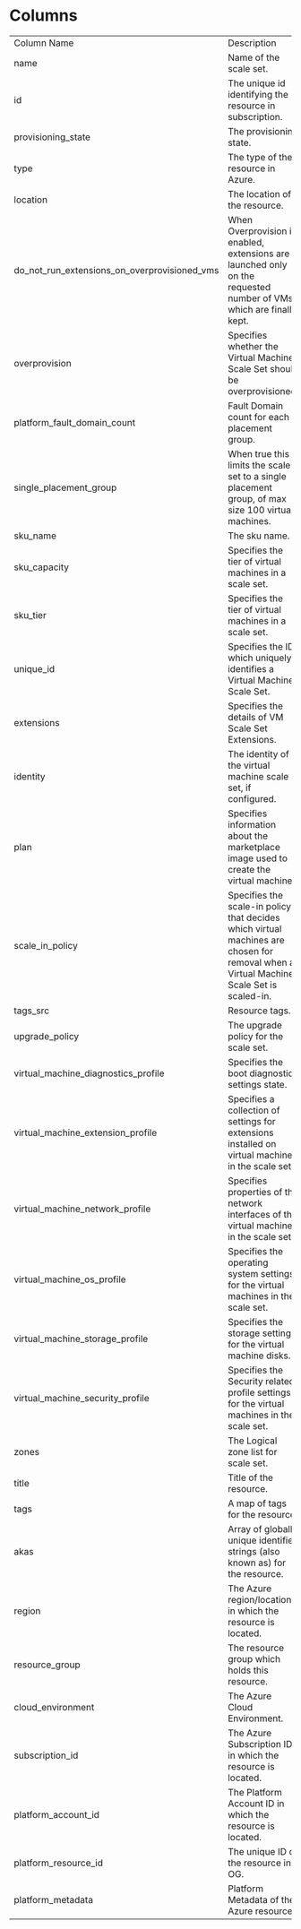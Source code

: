 # Columns  

<table>
	<tr><td>Column Name</td><td>Description</td></tr>
	<tr><td>name</td><td>Name of the scale set.</td></tr>
	<tr><td>id</td><td>The unique id identifying the resource in subscription.</td></tr>
	<tr><td>provisioning_state</td><td>The provisioning state.</td></tr>
	<tr><td>type</td><td>The type of the resource in Azure.</td></tr>
	<tr><td>location</td><td>The location of the resource.</td></tr>
	<tr><td>do_not_run_extensions_on_overprovisioned_vms</td><td>When Overprovision is enabled, extensions are launched only on the requested number of VMs which are finally kept.</td></tr>
	<tr><td>overprovision</td><td>Specifies whether the Virtual Machine Scale Set should be overprovisioned.</td></tr>
	<tr><td>platform_fault_domain_count</td><td>Fault Domain count for each placement group.</td></tr>
	<tr><td>single_placement_group</td><td>When true this limits the scale set to a single placement group, of max size 100 virtual machines.</td></tr>
	<tr><td>sku_name</td><td>The sku name.</td></tr>
	<tr><td>sku_capacity</td><td>Specifies the tier of virtual machines in a scale set.</td></tr>
	<tr><td>sku_tier</td><td>Specifies the tier of virtual machines in a scale set.</td></tr>
	<tr><td>unique_id</td><td>Specifies the ID which uniquely identifies a Virtual Machine Scale Set.</td></tr>
	<tr><td>extensions</td><td>Specifies the details of VM Scale Set Extensions.</td></tr>
	<tr><td>identity</td><td>The identity of the virtual machine scale set, if configured.</td></tr>
	<tr><td>plan</td><td>Specifies information about the marketplace image used to create the virtual machine.</td></tr>
	<tr><td>scale_in_policy</td><td>Specifies the scale-in policy that decides which virtual machines are chosen for removal when a Virtual Machine Scale Set is scaled-in.</td></tr>
	<tr><td>tags_src</td><td>Resource tags.</td></tr>
	<tr><td>upgrade_policy</td><td>The upgrade policy for the scale set.</td></tr>
	<tr><td>virtual_machine_diagnostics_profile</td><td>Specifies the boot diagnostic settings state.</td></tr>
	<tr><td>virtual_machine_extension_profile</td><td>Specifies a collection of settings for extensions installed on virtual machines in the scale set.</td></tr>
	<tr><td>virtual_machine_network_profile</td><td>Specifies properties of the network interfaces of the virtual machines in the scale set.</td></tr>
	<tr><td>virtual_machine_os_profile</td><td>Specifies the operating system settings for the virtual machines in the scale set.</td></tr>
	<tr><td>virtual_machine_storage_profile</td><td>Specifies the storage settings for the virtual machine disks.</td></tr>
	<tr><td>virtual_machine_security_profile</td><td>Specifies the Security related profile settings for the virtual machines in the scale set.</td></tr>
	<tr><td>zones</td><td>The Logical zone list for scale set.</td></tr>
	<tr><td>title</td><td>Title of the resource.</td></tr>
	<tr><td>tags</td><td>A map of tags for the resource.</td></tr>
	<tr><td>akas</td><td>Array of globally unique identifier strings (also known as) for the resource.</td></tr>
	<tr><td>region</td><td>The Azure region/location in which the resource is located.</td></tr>
	<tr><td>resource_group</td><td>The resource group which holds this resource.</td></tr>
	<tr><td>cloud_environment</td><td>The Azure Cloud Environment.</td></tr>
	<tr><td>subscription_id</td><td>The Azure Subscription ID in which the resource is located.</td></tr>
	<tr><td>platform_account_id</td><td>The Platform Account ID in which the resource is located.</td></tr>
	<tr><td>platform_resource_id</td><td>The unique ID of the resource in OG.</td></tr>
	<tr><td>platform_metadata</td><td>Platform Metadata of the Azure resource.</td></tr>
</table>